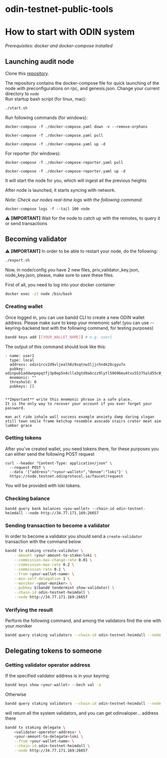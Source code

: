 # odin-testnet-public-tools

# How to start with ODIN system

_Prerequisites: docker and docker-compose installed_

## Launching audit node

Clone this [repository](https://github.com/GeoDB-Limited/odin-testnet-public-tools).

The repository contains the docker-compose file for quick launching of the node with preconfigurations on rpc, and
genesis.json. Change your current directory to ```node``` <br>
Run startup bash script (for linux, mac):

```bash
./start.sh
```

Run following commands (for windows):

```
docker-compose -f ./docker-compose.yaml down -v --remove-orphans

docker-compose -f ./docker-compose.yaml pull

docker-compose -f ./docker-compose.yaml up -d
```

For reporter (for windows):

```
docker-compose -f ./docker-compose-reporter.yaml pull

docker-compose -f ./docker-compose-reporter.yaml up -d
```

It will start the node for you, which will ingest all the previous heights

After node is launched, it starts syncing with network.

_Note: Check our nodes real-time logs with the following command:_

```docker-compose logs -f --tail 100 node```

⚠ **[IMPORTANT]** Wait for the node to catch up with the remotes, to query it or send transactions

## Becoming validator

⚠ **[IMPORTANT]** In order to be able to restart your node, do the following:

```bash
./export.sh
```

Now, in node/config you have 2 new files, priv_validator_key.json, node_key.json, please, make sure to save these files.

First of all, you need to log into your docker container

```bash
docker exec -it node /bin/bash
```

### Creating wallet

Once logged in, you can use bandd CLI to create a new ODIN wallet address. Please make sure to keep your mnemonic safe!
(you can use --keyring-backend test with the following command, for testing purposes)

```bash
bandd keys add [[YOUR_WALLET_NAME]] # e.g. user1
```

The output of this command should look like this:

```
- name: user1
  type: local
  address: odin1rcv2d9vljealh8z9sqtnw3ljjchn4k28cgyu7x
  pubkey: odinpub1addwnpepqtfj3p0ep5n4clla3gtd9a6czz9lytl59696mu4txx55375ald55c0jz2j9
  mnemonic: ""
  threshold: 0
  pubkeys: []


**Important** write this mnemonic phrase in a safe place.
It is the only way to recover your account if you ever forget your password.

man act ride inhale wall success example anxiety damp daring slogan still town smile frame ketchup resemble avocado stairs crater meat aim lumber grace
```

### Getting tokens

After you've created wallet, you need tokens there, for these purposes you can either send the following POST request

```
curl --header "Content-Type: application/json" \
  --request POST \
  --data '{"address":"<your-wallet>","denom":"loki"}' \
  https://node.testnet.odinprotocol.io/faucet/request
```

You will be provided with loki tokens.

### Checking balance

```
bandd query bank balances <you-wallet> --chain-id odin-testnet-heimdall --node http://34.77.171.169:26657
```

### Sending transaction to become a validator

In order to become a validator you should send a ```create-validator``` transaction with the command below

```bash
bandd tx staking create-validator \
    --amount <your-amount-to-stake>loki \
    --commission-max-change-rate 0.01 \
    --commission-max-rate 0.2 \
    --commission-rate 0.1 \
    --from <your-wallet-name> \
    --min-self-delegation 1 \
    --moniker <your-moniker> \
    --pubkey $(bandd tendermint show-validator) \
    --chain-id odin-testnet-heimdall \
    --node http://34.77.171.169:26657
```

### Verifying the result

Perform the following command, and among the validators find the one with your moniker

```bash
bandd query staking validators --chain-id odin-testnet-heimdall --node http://34.77.171.169:26657
```

## Delegating tokens to someone

### Getting validator operator address

If the specified validator address is in your keyring:

```bash
bandd keys show <your-wallet> --bech val -a
```

Otherwise

```bash
bandd query staking validators --chain-id odin-testnet-heimdall --node http://34.77.171.169:26657
```

will return all the system validators, and you can get odinvaloper... address there

```bash
bandd tx staking delegate \
    <validator-operator-address> \
    <your-amount-to-delegate>loki \
    --from <your-wallet-name> \
    --chain-id odin-testnet-heimdall \
    --node http://34.77.171.169:26657
```